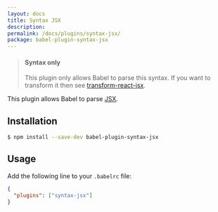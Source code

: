 ```yaml
---
layout: docs
title: Syntax JSX
description:
permalink: /docs/plugins/syntax-jsx/
package: babel-plugin-syntax-jsx
---
```


<blockquote class="babel-callout babel-callout-info">
  <h4>Syntax only</h4>
  <p>
    This plugin only allows Babel to parse this syntax. If you want to transform it then
    see <a href="/docs/plugins/transform-react-jsx">transform-react-jsx</a>.
  </p>
</blockquote>

This plugin allows Babel to parse [JSX](https://facebook.github.io/react/docs/jsx-in-depth.html).

## Installation

```sh
$ npm install --save-dev babel-plugin-syntax-jsx
```

## Usage

Add the following line to your `.babelrc` file:

```json
{
  "plugins": ["syntax-jsx"]
}
```
